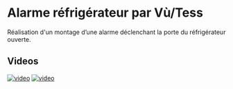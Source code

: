 # Alarme réfrigérateur par Vù/Tess
Réalisation d'un montage d’une alarme déclenchant la porte du réfrigérateur ouverte.
## Videos
[![video](https://img.youtube.com/vi/XMnJeg1ajXE/0.jpg)](https://www.youtube.com/watch?v=XMnJeg1ajXE)
[![video](https://img.youtube.com/vi/E4-471gpzak/0.jpg)](https://www.youtube.com/watch?v=E4-471gpzak)
